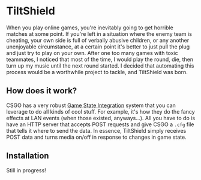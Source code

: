 # TiltShield

When you play online games, you're inevitably going to get horrible matches at some point. If you're left in a situation where the enemy team is cheating, your own side is full of verbally abusive children, or any another unenjoyable circumstance, at a certain point it's better to just pull the plug and just try to play on your own. After one too many games with toxic teammates, I noticed that most of the time, I would play the round, die, then turn up my music until the next round started. I decided that automating this process would be a worthwhile project to tackle, and TiltShield was born. 

## How does it work?

CSGO has a very robust [Game State Integration](https://developer.valvesoftware.com/wiki/Counter-Strike:_Global_Offensive_Game_State_Integration) system that you can leverage to do all kinds of cool stuff. For example, it's how they do the fancy effects at LAN events (when those existed, anyways...). All you have to do is have an HTTP server that accepts POST requests and give CSGO a `.cfg` file that tells it where to send the data. In essence, TiltShield simply receives POST data and turns media on/off in response to changes in game state.

## Installation

Still in progress!
